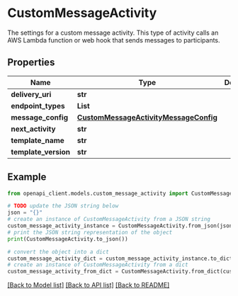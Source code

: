 # CustomMessageActivity

The settings for a custom message activity. This type of activity calls an AWS Lambda function or web hook that sends messages to participants.

## Properties

Name | Type | Description | Notes
------------ | ------------- | ------------- | -------------
**delivery_uri** | **str** |  | [optional] 
**endpoint_types** | **List** |  | [optional] 
**message_config** | [**CustomMessageActivityMessageConfig**](CustomMessageActivityMessageConfig.md) |  | [optional] 
**next_activity** | **str** |  | [optional] 
**template_name** | **str** |  | [optional] 
**template_version** | **str** |  | [optional] 

## Example

```python
from openapi_client.models.custom_message_activity import CustomMessageActivity

# TODO update the JSON string below
json = "{}"
# create an instance of CustomMessageActivity from a JSON string
custom_message_activity_instance = CustomMessageActivity.from_json(json)
# print the JSON string representation of the object
print(CustomMessageActivity.to_json())

# convert the object into a dict
custom_message_activity_dict = custom_message_activity_instance.to_dict()
# create an instance of CustomMessageActivity from a dict
custom_message_activity_from_dict = CustomMessageActivity.from_dict(custom_message_activity_dict)
```
[[Back to Model list]](../README.md#documentation-for-models) [[Back to API list]](../README.md#documentation-for-api-endpoints) [[Back to README]](../README.md)


